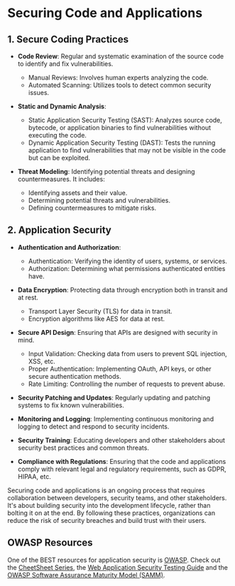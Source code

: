 # Securing Code and Applications

## 1. Secure Coding Practices

- **Code Review**: Regular and systematic examination of the source code to identify and fix vulnerabilities.
  - Manual Reviews: Involves human experts analyzing the code.
  - Automated Scanning: Utilizes tools to detect common security issues.

- **Static and Dynamic Analysis**:
  - Static Application Security Testing (SAST): Analyzes source code, bytecode, or application binaries to find vulnerabilities without executing the code.
  - Dynamic Application Security Testing (DAST): Tests the running application to find vulnerabilities that may not be visible in the code but can be exploited.

- **Threat Modeling**: Identifying potential threats and designing countermeasures. It includes:
  - Identifying assets and their value.
  - Determining potential threats and vulnerabilities.
  - Defining countermeasures to mitigate risks.

## 2. Application Security

- **Authentication and Authorization**:
  - Authentication: Verifying the identity of users, systems, or services.
  - Authorization: Determining what permissions authenticated entities have.

- **Data Encryption**: Protecting data through encryption both in transit and at rest.
  - Transport Layer Security (TLS) for data in transit.
  - Encryption algorithms like AES for data at rest.

- **Secure API Design**: Ensuring that APIs are designed with security in mind.
  - Input Validation: Checking data from users to prevent SQL injection, XSS, etc.
  - Proper Authentication: Implementing OAuth, API keys, or other secure authentication methods.
  - Rate Limiting: Controlling the number of requests to prevent abuse.

- **Security Patching and Updates**: Regularly updating and patching systems to fix known vulnerabilities.

- **Monitoring and Logging**: Implementing continuous monitoring and logging to detect and respond to security incidents.

- **Security Training**: Educating developers and other stakeholders about security best practices and common threats.

- **Compliance with Regulations**: Ensuring that the code and applications comply with relevant legal and regulatory requirements, such as GDPR, HIPAA, etc.

Securing code and applications is an ongoing process that requires collaboration between developers, security teams, and other stakeholders. It's about building security into the development lifecycle, rather than bolting it on at the end. By following these practices, organizations can reduce the risk of security breaches and build trust with their users.

## OWASP Resources
One of the BEST resources for application security is [OWASP](https://owasp.org/). 
Check out the [CheetSheet Series](https://cheatsheetseries.owasp.org/index.html), the [Web Application Security Testing Guide](https://owasp.org/www-project-web-security-testing-guide/stable/) and the [OWASP Software Assurance Maturity Model (SAMM)](https://owaspsamm.org/model/).